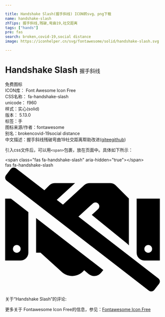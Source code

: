 ```yaml
---

title: Handshake Slash(握手斜线) ICON转svg、png下载
name: handshake-slash
zhTips: 握手斜线,残破,弯曲19,社交距离
tags: ["hands"]
pre: fas
search: broken,covid-19,social distance
image: https://iconhelper.cn/svg/fontawesome/solid/handshake-slash.svg

---
```


# Handshake Slash  <small style="font-size: 60%;font-weight: 100">握手斜线</small>


<div class="detail-page">
<p>
<span><span class="badge-success badge">免费图标</span> </span>
<br/>
<span>
ICON库：
<span class="badge-secondary badge">Font Awesome Icon Free</span> 
</span>
<br/>
<span>
CSS名称：
<span class="badge-secondary badge">fa-handshake-slash</span> 
</span>
<br/>
<span>
unicode：
<span class="badge-secondary badge">f960</span> 
<copy-btn content='f960' btn-title=""></copy-btn>
<copy-btn :content='String.fromCodePoint(parseInt("f960", 16))' btn-title="复制U"></copy-btn>
</span><br/><span>样式：<span class="badge-light badge">实心(solid)</span></span>
<br/>
<span>
版本：
<span class="badge-secondary badge">5.13.0</span> 
</span><br/><span>标签：<span class="badge-light badge"><router-link to="/tags/hands.html">手</router-link></span></span>
<br/>
<span>图标来源/作者：<span class="badge-light badge">fontawesome</span></span> 
<br/>
<span>别名：<span class="badge-light badge">broken</span><span class="badge-light badge">covid-19</span><span class="badge-light badge">social distance</span></span><br/><span class="zh-detail">中文描述：<span class="badge-primary badge">握手斜线</span><span class="badge-primary badge">残破</span><span class="badge-primary badge">弯曲19</span><span class="badge-primary badge">社交距离</span><span class="help-link"><span>帮助改进</span>(<a href="https://gitee.com/liuwave/icon-helper/edit/master/json/fontawesome/solid/handshake-slash.json" target="_blank" rel="noopener noreferrer">gitee</a><a href="https://github.com/liuwave/icon-helper/edit/master/json/fontawesome/solid/handshake-slash.json" target="_blank" rel="noopener noreferrer">github</a></span>)</span><br/>
</p>
</div>
<div class="alert alert-dark">
  <i class="fas fa-handshake-slash fa-xs"></i>
  <i class="fas fa-handshake-slash fa-sm"></i>
  <i class="fas fa-handshake-slash fa-lg"></i>
  <i class="fas fa-handshake-slash fa-2x"></i>
  <i class="fas fa-handshake-slash fa-3x"></i>
  <i class="fas fa-handshake-slash fa-5x"></i>
  <i class="fas fa-handshake-slash fa-7x"></i>
</div>
<div>
  <p>引入css文件后，可以用<code>&lt;span&gt;</code>包裹，放在页面中。具体如下所示：    
  </p>
  <div class="alert alert-primary" style="font-size: 14px">
    &lt;span class="fas fa-handshake-slash" aria-hidden="true"&gt;&lt;/span&gt;
    <copy-btn content='<span class="fas fa-handshake-slash" aria-hidden="true"></span>'></copy-btn>
  </div>
  <div class="alert alert-secondary">
    <i class="fas fa-handshake-slash"
    style="font-size: 24px"
    aria-hidden="true"></i> fas fa-handshake-slash
    <copy-btn content="fas fa-handshake-slash" btn-title="复制图标名称"></copy-btn>
  </div>
</div>
<div id="svg" class="svg-wrap">
<svg xmlns="http://www.w3.org/2000/svg" viewBox="0 0 640 512"><path d="M0,128.21V384H64a32,32,0,0,0,32-32V184L23.83,128.21ZM48,320.1a16,16,0,1,1-16,16A16,16,0,0,1,48,320.1Zm80,31.81h18.3l90.5,81.89a64,64,0,0,0,90-9.3l.2-.2,17.91,15.5a37.16,37.16,0,0,0,52.29-5.39l8.8-10.82L128,208.72Zm416-223.7V352.1a32,32,0,0,0,32,32h64V128.21ZM592,352.1a16,16,0,1,1,16-16A16,16,0,0,1,592,352.1ZM303.33,202.67l59.58-54.57a16,16,0,0,1,21.59,23.61L358.41,195.6,504,313.8a73.08,73.08,0,0,1,7.91,7.7V128L457.3,73.41A31.76,31.76,0,0,0,434.7,64H348.8a31.93,31.93,0,0,0-21.6,8.41l-88.07,80.64-25.64-19.81L289.09,64H205.3a32,32,0,0,0-22.6,9.41L162.36,93.72,45.47,3.38A16,16,0,0,0,23,6.19L3.38,31.46A16,16,0,0,0,6.19,53.91L594.53,508.63A16,16,0,0,0,617,505.82l19.65-25.27a16,16,0,0,0-2.82-22.45Z"/></svg>
</div>
<detail full-name='fa-handshake-slash'></detail>
<div>
<p>关于“Handshake Slash”的评论:</p>
</div>
<Vssue title="关于“Handshake Slash”的评论" ></Vssue>    
<div><p>更多关于  Fontawesome Icon Free的信息，参见：<a target="_blank" href="https://iconhelper.cn/fontawesome.html">Fontawesome Icon Free</a>
</p></div>
